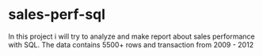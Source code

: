 # sales-perf-sql
In this project i will try to analyze and make report about sales performance with SQL. The data contains 5500+ rows and transaction from 2009 - 2012
